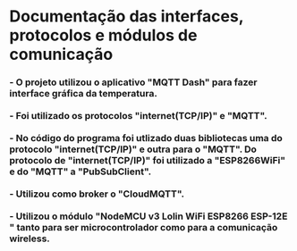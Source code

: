 # Documentação das interfaces, protocolos e módulos de comunicação

<h3>- O projeto utilizou o aplicativo "MQTT Dash" para fazer interface gráfica da temperatura. 
<br><br>
- Foi utilizado os protocolos "internet(TCP/IP)" e "MQTT".
<br><br>
 - No código do programa foi utlizado duas bibliotecas uma do protocolo "internet(TCP/IP)" e outra para o "MQTT". Do protocolo de "internet(TCP/IP)" foi utilizado a "ESP8266WiFi" e do "MQTT" a "PubSubClient".
<br><br>    
- Utilizou como broker o "CloudMQTT".  
<br><br>
- Utilizou o módulo "NodeMCU v3 Lolin WiFi ESP8266 ESP-12E " tanto para ser microcontrolador como para a comunicação wireless.
</h3>

